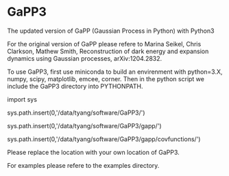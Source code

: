 # GaPP3
The updated version of GaPP (Gaussian Process in Python) with Python3

For the original version of GaPP please refere to Marina Seikel, Chris Clarkson, Mathew Smith, Reconstruction of dark energy and expansion dynamics using Gaussian processes, arXiv:1204.2832.


To use GaPP3,  first use miniconda to build an envirenment with python=3.X, numpy, scipy, matplotlib, emcee, corner. Then in the python script we include the GaPP3 directory into PYTHONPATH.

import sys

sys.path.insert(0,'/data/tyang/software/GaPP3/')

sys.path.insert(0,'/data/tyang/software/GaPP3/gapp/')

sys.path.insert(0,'/data/tyang/software/GaPP3/gapp/covfunctions/')

Please replace the location with your own location of GaPP3.

For examples please refere to the examples directory.
